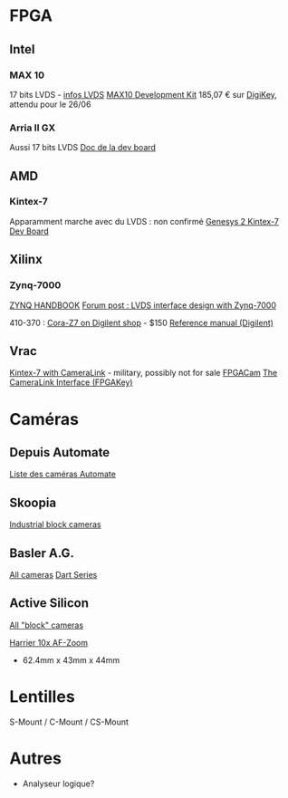 
# FPGA

## Intel

### MAX 10

17 bits LVDS - [infos LVDS](https://www.intel.com/content/www/us/en/docs/programmable/683760/22-1/high-speed-lvds-i-o-overview.html)
[MAX10 Development Kit](https://www.intel.com/content/www/us/en/products/details/fpga/development-kits/max/10m50.html)
185,07 € sur [DigiKey](https://eu.mouser.com/ProductDetail/Altera/DK-DEV-10M50-A?qs=bKenfurwlslqr8ev6O9%2FIg%3D%3D), attendu pour le 26/06

### Arria II GX

Aussi 17 bits LVDS
[Doc de la dev board](https://static5.arrow.com/pdfs2/2019/1/19/17/0/41/207541/int_/manual/rm_aiigx_fpga_dev_board.pdf)
## AMD
### Kintex-7

Apparamment marche avec du LVDS : non confirmé
[Genesys 2 Kintex-7 Dev Board](https://digilent.com/shop/genesys-2-kintex-7-fpga-development-board/)

## Xilinx

### Zynq-7000

[ZYNQ HANDBOOK](https://www.amd.com/content/dam/xilinx/support/documents/data_sheets/ds190-Zynq-7000-Overview.pdf)
[Forum post : LVDS interface design with Zynq-7000](https://support.xilinx.com/s/question/0D54U00007dHJ3fSAG/lvds-interface-design-with-zynq7000?language=en_US)

410-370 : [Cora-Z7 on Digilent shop](https://digilent.com/shop/cora-z7-zynq-7000-single-core-for-arm-fpga-soc-development/) - $150
[Reference manual (Digilent)](https://digilent.com/reference/programmable-logic/cora-z7/reference-manual)
## Vrac

[Kintex-7 with CameraLink](https://www.curtisswrightds.com/resources/case-studies/rugged-cameralink-using-xilinx-kintex-7-fpga) - military, possibly not for sale
[FPGACam](https://ietresearch.onlinelibrary.wiley.com/doi/full/10.1049/cds2.12074)
[The CameraLink Interface (FPGAKey)](https://www.fpgakey.com/tutorial/section710)


# Caméras

## Depuis Automate

[Liste des caméras Automate](https://www.automate.org/products/cameras-and-smart-cameras)

## Skoopia

[Industrial block cameras](https://www.skoopia.com/industrial-block-camera)

## Basler A.G.

[All cameras](https://www.baslerweb.com/en/cameras/#produkte)
[Dart Series](https://www.baslerweb.com/en/cameras/?camera_series=Basler+dart#produkte)

## Active Silicon

[All "block" cameras](https://www.activesilicon.com/products/cameras/)

[Harrier 10x AF-Zoom](https://www.activesilicon.com/products/harrier-10x-af-zoom-camera/)
- 62.4mm x 43mm x 44mm

# Lentilles

S-Mount / C-Mount / CS-Mount


# Autres

- Analyseur logique?



